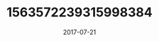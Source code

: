 ---
title: "1563572239315998384"
cover: "2017-07-21 14.45.57 1563572239315998384_46248401"
photo: "2017-07-21 14.45.57 1563572239315998384_46248401"
date: "2017-07-21"
type: "photo"
---